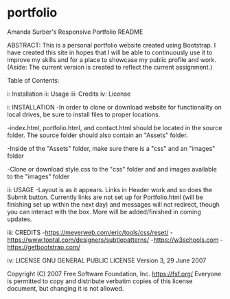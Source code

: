 # portfolio
Amanda Surber's Responsive Portfolio README

ABSTRACT: This is a personal portfolio website created using Bootstrap. I have created this site in hopes that I will be able to continuously use it to improve my skills and for a place to showcase my public profile and work. (Aside: The current version is created to reflect the current assignment.)

Table of Contents:

i: Installation
ii: Usage
iii: Credits
iv: License

i: INSTALLATION
-In order to clone or download website for functionality on local drives, be sure to install files to proper locations.

-index.html, portfolio.html, and contact.html should be located in the source folder. The source folder should also contain an "Assets" folder.

-Inside of the "Assets" folder, make sure there is a "css" and an "images" folder

-Clone or download style.css to the "css" folder and and images available to the "images" folder

ii: USAGE
-Layout is as it appears. Links in Header work and so does the Submit button. Currently links are not set up for Portfolio.html (will be finishing set up within the next day) and messages will not redirect, though you can interact with the box. More will be added/finished in coming updates.

iii: CREDITS
-https://meyerweb.com/eric/tools/css/reset/
-https://www.toptal.com/designers/subtlepatterns/
-https://w3schools.com
-https://getbootstrap.com/


iv: LICENSE
GNU GENERAL PUBLIC LICENSE
Version 3, 29 June 2007

 Copyright (C) 2007 Free Software Foundation, Inc. <https://fsf.org/>
 Everyone is permitted to copy and distribute verbatim copies
 of this license document, but changing it is not allowed.